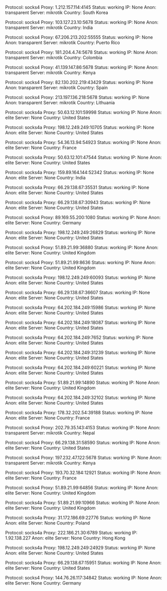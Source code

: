 Protocol: socks4
Proxy: 1.212.157.114:4145
Status: working
IP: None
Anon: transparent
Server: mikrotik
Country: South Korea

Protocol: socks4
Proxy: 103.127.23.10:5678
Status: working
IP: None
Anon: transparent
Server: mikrotik
Country: India

Protocol: socks4
Proxy: 67.206.213.202:55555
Status: working
IP: None
Anon: transparent
Server: mikrotik
Country: Puerto Rico

Protocol: socks4
Proxy: 181.204.4.74:5678
Status: working
IP: None
Anon: transparent
Server: mikrotik
Country: Colombia

Protocol: socks4
Proxy: 41.139.147.86:5678
Status: working
IP: None
Anon: transparent
Server: mikrotik
Country: Kenya

Protocol: socks4
Proxy: 82.130.202.219:43429
Status: working
IP: None
Anon: transparent
Server: mikrotik
Country: Spain

Protocol: socks4
Proxy: 213.197.136.218:5678
Status: working
IP: None
Anon: transparent
Server: mikrotik
Country: Lithuania

Protocol: socks4a
Proxy: 50.63.12.101:59998
Status: working
IP: None
Anon: elite
Server: None
Country: United States

Protocol: socks4a
Proxy: 198.12.249.249:10705
Status: working
IP: None
Anon: elite
Server: None
Country: United States

Protocol: socks4a
Proxy: 54.36.13.94:54923
Status: working
IP: None
Anon: elite
Server: None
Country: France

Protocol: socks4a
Proxy: 50.63.12.101:47544
Status: working
IP: None
Anon: elite
Server: None
Country: United States

Protocol: socks4a
Proxy: 159.89.164.144:52342
Status: working
IP: None
Anon: elite
Server: None
Country: India

Protocol: socks4a
Proxy: 66.29.138.67:35531
Status: working
IP: None
Anon: elite
Server: None
Country: United States

Protocol: socks4a
Proxy: 66.29.138.67:30943
Status: working
IP: None
Anon: elite
Server: None
Country: United States

Protocol: socks4
Proxy: 89.169.55.200:1080
Status: working
IP: None
Anon: elite
Server: None
Country: Germany

Protocol: socks4a
Proxy: 198.12.249.249:26829
Status: working
IP: None
Anon: elite
Server: None
Country: United States

Protocol: socks4
Proxy: 51.89.21.99:36880
Status: working
IP: None
Anon: elite
Server: None
Country: United Kingdom

Protocol: socks4
Proxy: 51.89.21.99:8636
Status: working
IP: None
Anon: elite
Server: None
Country: United Kingdom

Protocol: socks4a
Proxy: 198.12.249.249:60093
Status: working
IP: None
Anon: elite
Server: None
Country: United States

Protocol: socks4a
Proxy: 66.29.138.67:36607
Status: working
IP: None
Anon: elite
Server: None
Country: United States

Protocol: socks4a
Proxy: 64.202.184.249:15986
Status: working
IP: None
Anon: elite
Server: None
Country: United States

Protocol: socks4a
Proxy: 64.202.184.249:18087
Status: working
IP: None
Anon: elite
Server: None
Country: United States

Protocol: socks4a
Proxy: 64.202.184.249:7652
Status: working
IP: None
Anon: elite
Server: None
Country: United States

Protocol: socks4a
Proxy: 64.202.184.249:31239
Status: working
IP: None
Anon: elite
Server: None
Country: United States

Protocol: socks4a
Proxy: 64.202.184.249:60221
Status: working
IP: None
Anon: elite
Server: None
Country: United States

Protocol: socks4a
Proxy: 51.89.21.99:14890
Status: working
IP: None
Anon: elite
Server: None
Country: United Kingdom

Protocol: socks4a
Proxy: 64.202.184.249:32102
Status: working
IP: None
Anon: elite
Server: None
Country: United States

Protocol: socks4a
Proxy: 178.32.202.54:39188
Status: working
IP: None
Anon: elite
Server: None
Country: France

Protocol: socks4
Proxy: 202.79.35.143:4153
Status: working
IP: None
Anon: transparent
Server: mikrotik
Country: Nepal

Protocol: socks4
Proxy: 66.29.138.31:58590
Status: working
IP: None
Anon: elite
Server: None
Country: United States

Protocol: socks4
Proxy: 197.232.47.122:5678
Status: working
IP: None
Anon: transparent
Server: mikrotik
Country: Kenya

Protocol: socks4
Proxy: 193.70.32.184:12921
Status: working
IP: None
Anon: elite
Server: None
Country: France

Protocol: socks4
Proxy: 51.89.21.99:64856
Status: working
IP: None
Anon: elite
Server: None
Country: United Kingdom

Protocol: socks4a
Proxy: 51.89.21.99:10966
Status: working
IP: None
Anon: elite
Server: None
Country: United Kingdom

Protocol: socks4a
Proxy: 31.172.186.69:22776
Status: working
IP: None
Anon: elite
Server: None
Country: Poland

Protocol: socks4a
Proxy: 222.186.21.30:6789
Status: working
IP: 1.92.138.227
Anon: elite
Server: None
Country: Hong Kong

Protocol: socks4a
Proxy: 198.12.249.249:24929
Status: working
IP: None
Anon: elite
Server: None
Country: United States

Protocol: socks4a
Proxy: 66.29.138.67:15951
Status: working
IP: None
Anon: elite
Server: None
Country: United States

Protocol: socks4
Proxy: 144.76.26.117:34842
Status: working
IP: None
Anon: elite
Server: None
Country: Germany

